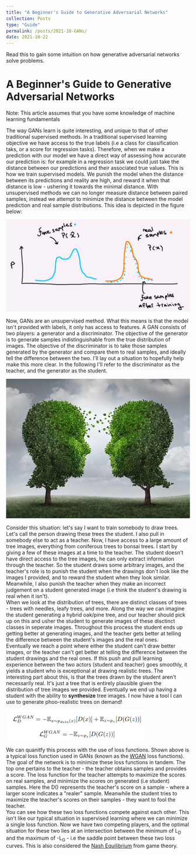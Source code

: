```yaml
---
title: "A Beginner's Guide to Generative Adversarial Networks"
collection: Posts
type: "Guide"
permalink: /posts/2021-10-GANs/
date: 2021-10-22
---
```


Read this to gain some intuition on how generative adversarial networks solve problems.

A Beginner's Guide to Generative Adversarial Networks
======
Note: This article assumes that you have some knowledge of machine learning fundamentals

The way GANs learn is quite interesting, and unique to that of other traditional supervised methods. In a traditional supervised learning objective we have access to the true labels (i.e a class for classification taks, or a score for regression tasks). Therefore, when we make a prediction with our model we have a direct way of assessing how accurate our prediction is: for example in a regression task we could just take the distance between our predictions and their associated true values. This is how we train supervised models. We punish the model when the distance between its predictions and reality are high, and reward it when that distance is low - ushering it towards the minimal distance. With unsupervised methods we can no longer measure distance between paired samples, instead we attempt to minimize the distance between the model prediction and real sample distributions. This idea is depicted in the figure below:

<img src='/images/dists.PNG'>

Now, GANs are an unsupervised method. What this means is that the model isn't provided with labels, it only has access to features. A GAN consists of two players: a generator and a discriminator. The objective of the generator is to generate samples indistinguishable from the true distribution of images. The objective of the discriminator is to take those samples generated by the generator and compare them to real samples, and ideally tell the difference between the two. I'll lay out a situation to hopefully help make this more clear. In the following I'll refer to the discriminator as the teacher, and the generator as the student.

<img src='/images/trees.jpg'>

Consider this situation: let's say I want to train somebody to draw trees. Let's call the person drawing these trees the student. I also pull in somebody else to act as a teacher. Now, I have access to a large amount of tree images, everything from coniferous trees to bonsai trees. I start by giving a few of these images at a time to the teacher. The student doesn't have direct access to the tree images, he can only extract information through the teacher. So the student draws some arbitrary images, and the teacher's role is to punish the student when the drawings don't look like the images I provided, and to reward the student when they look similar. <br/>
Meanwhile, I also punish the teacher when they make an incorrect judgement on a student generated image (i.e think the student's drawing is real when it isn't).<br/>
When we look at the distribution of trees, there are distinct classes of trees - trees with needles, leafy trees, and more. Along the way we can imagine the student generating a hybrid oak/pine tree, and our teacher should pick up on this and usher the student to generate images of these disctinct classes in seperate images. Throughout this process the student ends up getting better at generating images, and the teacher gets better at telling the difference between the student's images and the real ones.<br/>
Eventually we reach a point where either the student can't draw better images, or the teacher can't get better at telling the difference between the student drawings and the real ones. If this push and pull learning experience between the two actors (student and teacher) goes smoothly, it yields a student who is exceptional at drawing realistic trees. The interesting part about this, is that the trees drawn by the student aren't necessarily real. It's just a tree that is entirely plausible given the distribution of tree images we provided. Eventually we end up having a student with the ability to **synthesize** tree images. I now have a tool I can use to generate phoo-realistic trees on demand!

<img src='/images/GAN_loss.PNG'>

We can quanitfy this process with the use of loss functions. Shown above is a typical loss function used in GANs (known as the [WGAN](https://arxiv.org/abs/1701.07875) loss functions). The goal of the network is to minimize these loss functions in tandem. The top one pertains to the teacher - the teacher obtains samples and provides a score. The loss function for the teacher attempts to maximize the scores on real samples, and minimize the scores on generated (i.e student) samples. Here the D() represents the teacher's score on a sample - where a larger score indicates a "realer" sample. Meanwhile the student tries to maximize the teacher's scores on their samples - they want to fool the teacher. <br/>
You can see how these two loss functions compete against each other. This isn't like our typical situation in supervised learning where we can minimize a single loss function. Now we have two competing players, and the optimal situation for these two lies at an intersection between the minimum of L<sub>D</sub> and the maximum of -L<sub>G</sub> - i.e the saddle point between these two loss curves. This is also considered the [Nash Equilibrium](https://en.wikipedia.org/wiki/Nash_equilibrium) from game theory.

